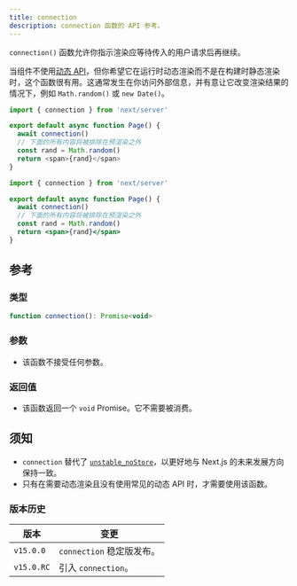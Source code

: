 ```yaml
---
title: connection
description: connection 函数的 API 参考。
---
```


`connection()` 函数允许你指示渲染应等待传入的用户请求后再继续。

当组件不使用[动态 API](/docs/nextjs-cn/app/building-your-application/rendering/server-components#dynamic-apis)，但你希望它在运行时动态渲染而不是在构建时静态渲染时，这个函数很有用。这通常发生在你访问外部信息，并有意让它改变渲染结果的情况下，例如 `Math.random()` 或 `new Date()`。

```ts switcher
import { connection } from 'next/server'

export default async function Page() {
  await connection()
  // 下面的所有内容将被排除在预渲染之外
  const rand = Math.random()
  return <span>{rand}</span>
}
```

```jsx switcher
import { connection } from 'next/server'

export default async function Page() {
  await connection()
  // 下面的所有内容将被排除在预渲染之外
  const rand = Math.random()
  return <span>{rand}</span>
}
```

## 参考

### 类型

```jsx
function connection(): Promise<void>
```

### 参数

- 该函数不接受任何参数。

### 返回值

- 该函数返回一个 `void` Promise。它不需要被消费。

## 须知

- `connection` 替代了 [`unstable_noStore`](/docs/nextjs-cn/app/api-reference/functions/unstable_noStore)，以更好地与 Next.js 的未来发展方向保持一致。
- 只有在需要动态渲染且没有使用常见的动态 API 时，才需要使用该函数。

### 版本历史

| 版本       | 变更                      |
| ---------- | ------------------------- |
| `v15.0.0`  | `connection` 稳定版发布。 |
| `v15.0.RC` | 引入 `connection`。       |
